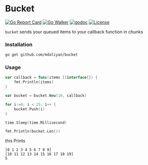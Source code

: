 # Bucket
[![Go Report Card](https://goreportcard.com/badge/github.com/mdaliyan/bucket)](https://goreportcard.com/report/github.com/mdaliyan/bucket)
[![Go Walker](http://gowalker.org/api/v1/badge)](https://gowalker.org/github.com/mdaliyan/bucket) 
[![godoc](https://godoc.org/github.com/mdaliyan/bucket.svg?status.svg)](https://godoc.org/github.com/mdaliyan/bucket)
[![License](http://img.shields.io/badge/license-mit-blue.svg?style=flat)](https://raw.githubusercontent.com/labstack/echo/master/LICENSE)

`bucket` sends your queued items to your callback function in chunks 

### Installation

```bash
go get github.com/mdaliyan/bucket
```

### Usage

```go
var callback = func(items []interface{}) {
    fmt.Println(items)
}

var bucket = bucket.New(10, callback)

for i:=0; i < 25; i++ {
    bucket.Push(i)
}

time.Sleep(time.Millisecond)

fmt.Println(bucket.Len())
```
this Prints
```
[0 1 2 3 4 5 6 7 8 9]
[10 11 12 13 14 15 16 17 18 19]
5
```
